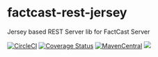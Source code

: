# factcast-rest-jersey
Jersey based REST Server lib for FactCast Server


[![CircleCI](https://circleci.com/gh/Mercateo/factcast-jersey-rest.svg?style=svg)](https://circleci.com/gh/Mercateo/factcast-jersey-rest)
[![Coverage Status](https://coveralls.io/repos/github/Mercateo/factcast-rest-jersey/badge.svg?branch=master)](https://coveralls.io/github/Mercateo/factcast-rest-jersey?branch=master)
[![MavenCentral](https://img.shields.io/maven-central/v/org.factcast.rest.jersey/factcast-rest-jersey.svg)](http://search.maven.org/#search%7Cgav%7C1%7Cg%3A%22org.factcast.rest.jersey%22)
<a href="https://www.apache.org/licenses/LICENSE-2.0">
    <img class="inline" src="https://img.shields.io/badge/license-ASL2-green.svg?style=flat">
</a>
